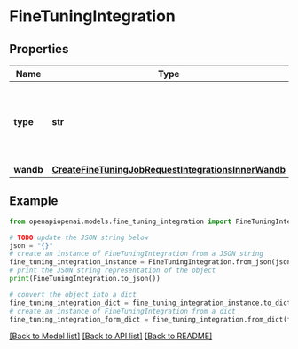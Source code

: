 # FineTuningIntegration


## Properties

Name | Type | Description | Notes
------------ | ------------- | ------------- | -------------
**type** | **str** | The type of the integration being enabled for the fine-tuning job | 
**wandb** | [**CreateFineTuningJobRequestIntegrationsInnerWandb**](CreateFineTuningJobRequestIntegrationsInnerWandb.md) |  | 

## Example

```python
from openapiopenai.models.fine_tuning_integration import FineTuningIntegration

# TODO update the JSON string below
json = "{}"
# create an instance of FineTuningIntegration from a JSON string
fine_tuning_integration_instance = FineTuningIntegration.from_json(json)
# print the JSON string representation of the object
print(FineTuningIntegration.to_json())

# convert the object into a dict
fine_tuning_integration_dict = fine_tuning_integration_instance.to_dict()
# create an instance of FineTuningIntegration from a dict
fine_tuning_integration_form_dict = fine_tuning_integration.from_dict(fine_tuning_integration_dict)
```
[[Back to Model list]](../README.md#documentation-for-models) [[Back to API list]](../README.md#documentation-for-api-endpoints) [[Back to README]](../README.md)


